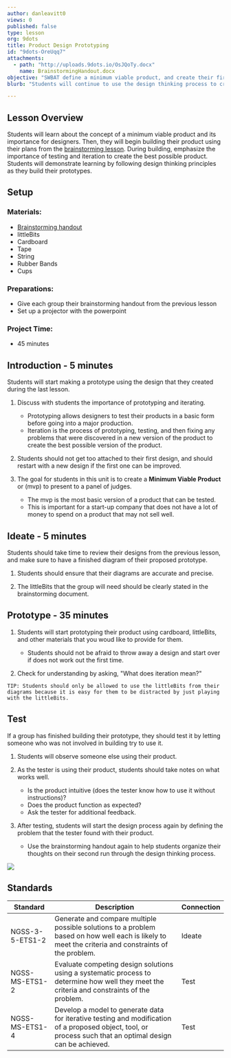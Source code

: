 ```yaml
---
author: danleavitt0
views: 0
published: false
type: lesson
org: 9dots
title: Product Design Prototyping
id: "9dots-OreUqq7"
attachments: 
  - path: "http://uploads.9dots.io/OsJQoTy.docx"
    name: BrainstormingHandout.docx
objective: "SWBAT define a minimum viable product, and create their first prototype based on their designs."
blurb: "Students will continue to use the design thinking process to create their prototypes #NGSS-3-5-ETS1-2 #NGSS-MS-ETS1-2  #NGSS-MS-ETS1-4"

---
```


## Lesson Overview
Students will learn about the concept of a minimum viable product and its importance for designers. Then, they will begin building their product using their plans from the [brainstorming lesson](). During building, emphasize the importance of testing and iteration to create the best possible product. Students will demonstrate learning by following design thinking principles as they build their prototypes.

## Setup 

### Materials:

- [Brainstorming handout](http://uploads.9dots.io/OsJQoTy.docx)
- littleBits
- Cardboard
- Tape
- String
- Rubber Bands
- Cups

### Preparations:

- Give each group their brainstorming handout from the previous lesson
- Set up a projector with the powerpoint

### Project Time:

- 45 minutes

## Introduction - 5 minutes 

Students will start making a prototype using the design that they created during the last lesson. 

1. Discuss with students the importance of prototyping and iterating. 
	- Prototyping allows designers to test their products in a basic form before going into a major production.
    - Iteration is the process of prototyping, testing, and then fixing any problems that were discovered in a new version of the product to create the best possible version of the product.

2. Students should not get too attached to their first design, and should restart with a new design if the first one can be improved. 

3. The goal for students in this unit is to create a **Minimum Viable Product** or (mvp) to present to a panel of judges.  
	- The mvp is the most basic version of a product that can be tested. 
    - This is important for a start-up company that does not have a lot of money to spend on a product that may not sell well.

## Ideate - 5 minutes 

Students should take time to review their designs from the previous lesson, and make sure to have a finished diagram of their proposed prototype. 

1. Students should ensure that their diagrams are accurate and precise.

2. The littleBits that the group will need should be clearly stated in the brainstorming document.

## Prototype - 35 minutes

1. Students will start prototyping their product using cardboard, littleBits, and other materials that you woud like to provide for them. 
	- Students should not be afraid to throw away a design and start over if does not work out the first time. 

2. Check for understanding by asking, "What does iteration mean?"

```
TIP: Students should only be allowed to use the littleBits from their diagrams because it is easy for them to be distracted by just playing with the littleBits.
```

## Test

If a group has finished building their prototype, they should test it by letting someone who was not involved in building try to use it.

1. Students will observe someone else using their product.

2. As the tester is using their product, students should take notes on what works well.
	- Is the product intuitive (does the tester know how to use it without instructions)?
    - Does the product function as expected?
    - Ask the tester for additional feedback.

3. After testing, students will start the design process again by defining the problem that the tester found with their product.
	- Use the brainstorming handout again to help students organize their thoughts on their second run through the design thinking process.

![](http://uploads.9dots.io/OsJO25x_md.jpg)

## Standards

| Standard      | Description   | Connection  |
| ------------- |---------------| ------ |
| NGSS-3-5-ETS1-2 | Generate and compare multiple possible solutions to a problem based on how well each is likely to meet the criteria and constraints of the problem. | Ideate |
| NGSS-MS-ETS1-2 | Evaluate competing design solutions using a systematic process to determine how well they meet the criteria and constraints of the problem. | Test |
| NGSS-MS-ETS1-4 | Develop a model to generate data for iterative testing and modification of a proposed object, tool, or process such that an optimal design can be achieved. | Test |
